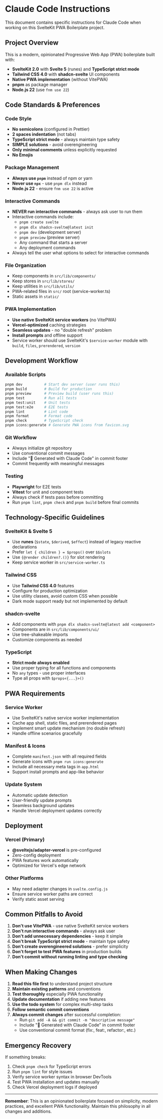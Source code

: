 # Claude Code Instructions

This document contains specific instructions for Claude Code when working on this SvelteKit PWA Boilerplate project.

## Project Overview

This is a modern, opinionated Progressive Web App (PWA) boilerplate built with:

- **SvelteKit 2.0** with **Svelte 5** (runes) and **TypeScript strict mode**
- **Tailwind CSS 4.0** with **shadcn-svelte** UI components
- **Native PWA implementation** (without VitePWA)
- **pnpm** as package manager
- **Node.js 22** (use `fnm use 22`)

## Code Standards & Preferences

### Code Style

- **No semicolons** (configured in Prettier)
- **2 spaces indentation** (not tabs)
- **TypeScript strict mode** - always maintain type safety
- **SIMPLE solutions** - avoid overengineering
- **Only minimal comments** unless explicitly requested
- **No Emojis**

### Package Management

- **Always use `pnpm`** instead of npm or yarn
- **Never use `npx`** - use `pnpm dlx` instead
- **Node.js 22** - ensure `fnm use 22` is active

### Interactive Commands

- **NEVER run interactive commands** - always ask user to run them
- Interactive commands include:
  - `pnpm create svelte`
  - `pnpm dlx shadcn-svelte@latest init`
  - `pnpm dev` (development server)
  - `pnpm preview` (preview server)
  - Any command that starts a server
  - Any deployment commands
- Always tell the user what options to select for interactive commands

### File Organization

- Keep components in `src/lib/components/`
- Keep stores in `src/lib/stores/`
- Keep utilities in `src/lib/utils/`
- PWA-related files in `src/` root (service-worker.ts)
- Static assets in `static/`

### PWA Implementation

- **Use native SvelteKit service workers** (no VitePWA)
- **Vercel-optimized** caching strategies
- **Seamless updates** - no "double refresh" problem
- **Install prompts** and offline support
- Service worker should use SvelteKit's `$service-worker` module with `build`, `files`, `prerendered`, `version`

## Development Workflow

### Available Scripts

```bash
pnpm dev          # Start dev server (user runs this)
pnpm build        # Build for production
pnpm preview      # Preview build (user runs this)
pnpm test         # Run all tests
pnpm test:unit    # Unit tests
pnpm test:e2e     # E2E tests
pnpm lint         # Lint code
pnpm format       # Format code
pnpm check        # TypeScript check
pnpm icons:generate # Generate PWA icons from favicon.svg
```

### Git Workflow

- Always initialize git repository
- Use conventional commit messages
- Include "🤖 Generated with Claude Code" in commit footer
- Commit frequently with meaningful messages

### Testing

- **Playwright** for E2E tests
- **Vitest** for unit and component tests
- Always check if tests pass before committing
- Run `pnpm lint`, `pnpm check` and `pnpm build` before final commits

## Technology-Specific Guidelines

### SvelteKit & Svelte 5

- Use **runes** (`$state`, `$derived`, `$effect`) instead of legacy reactive declarations
- Prefer `let { children } = $props()` over `$$slots`
- Use `{@render children?.()}` for slot rendering
- Keep service worker in `src/service-worker.ts`

### Tailwind CSS

- Use **Tailwind CSS 4.0** features
- Configure for production optimization
- Use utility classes, avoid custom CSS when possible
- Dark mode support ready but not implemented by default

### shadcn-svelte

- Add components with `pnpm dlx shadcn-svelte@latest add <component>`
- Components are in `src/lib/components/ui/`
- Use tree-shakeable imports
- Customize components as needed

### TypeScript

- **Strict mode always enabled**
- Use proper typing for all functions and components
- No `any` types - use proper interfaces
- Type all props with `$props<{...}>()`

## PWA Requirements

### Service Worker

- Use SvelteKit's native service worker implementation
- Cache app shell, static files, and prerendered pages
- Implement smart update mechanism (no double refresh)
- Handle offline scenarios gracefully

### Manifest & Icons

- Complete `manifest.json` with all required fields
- Generate icons with `pnpm run icons:generate`
- Include all necessary meta tags in `app.html`
- Support install prompts and app-like behavior

### Update System

- Automatic update detection
- User-friendly update prompts
- Seamless background updates
- Handle Vercel deployment updates correctly

## Deployment

### Vercel (Primary)

- **@sveltejs/adapter-vercel** is pre-configured
- Zero-config deployment
- PWA features work automatically
- Optimized for Vercel's edge network

### Other Platforms

- May need adapter changes in `svelte.config.js`
- Ensure service worker paths are correct
- Verify static asset serving

## Common Pitfalls to Avoid

1. **Don't use VitePWA** - use native SvelteKit service workers
2. **Don't run interactive commands** - always ask user
3. **Don't add unnecessary dependencies** - keep it simple
4. **Don't break TypeScript strict mode** - maintain type safety
5. **Don't create overengineered solutions** - prefer simplicity
6. **Don't forget to test PWA features** in production builds
7. **Don't commit without running linting and type checking**

## When Making Changes

1. **Read this file first** to understand project structure
2. **Maintain existing patterns** and conventions
3. **Test thoroughly** especially PWA functionality
4. **Update documentation** if adding new features
5. **Use the todo system** for complex multi-step tasks
6. **Follow semantic commit conventions**
7. **Always commit changes** after successful completion:
   - Run `git add -A && git commit -m "descriptive message"`
   - Include "🤖 Generated with Claude Code" in commit footer
   - Use conventional commit format (fix:, feat:, refactor:, etc.)

## Emergency Recovery

If something breaks:

1. Check `pnpm check` for TypeScript errors
2. Run `pnpm lint` for style issues
3. Verify service worker syntax in browser DevTools
4. Test PWA installation and updates manually
5. Check Vercel deployment logs if deployed

---

**Remember**: This is an opinionated boilerplate focused on simplicity, modern practices, and excellent PWA functionality. Maintain this philosophy in all changes and additions.
